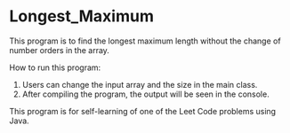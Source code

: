 # Longest_Maximum

This program is to find the longest maximum length without the change of number orders in the array.

How to run this program:

1) Users can change the input array and the size in the main class.
2) After compiling the program, the output will be seen in the console.

This program is for self-learning of one of the Leet Code problems using Java.
